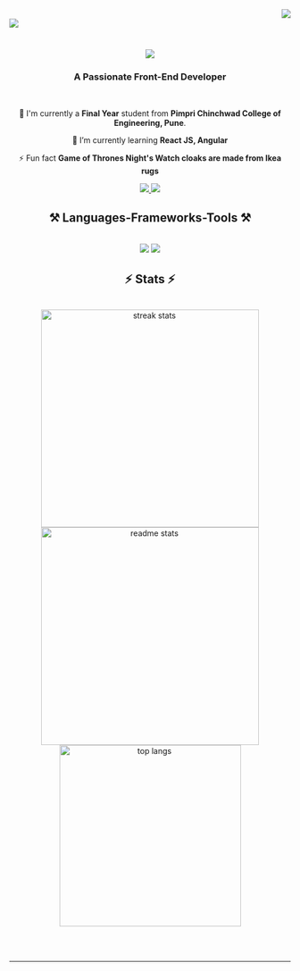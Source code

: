 <img align="right" src="https://visitor-badge.laobi.icu/badge?page_id=EzioNinja.EzioNinja" />
</br>

<img align="center" src="https://i0.wp.com/i.pinimg.com/originals/61/8f/08/618f083c61a7460ce0a6064319af41bd.gif">

<h1 align="center">
    <img src="https://readme-typing-svg.herokuapp.com/?font=Righteous&size=35&center=true&vCenter=true&width=500&height=70&duration=4000&lines=Hi+There!+👋;+I'm+Harshal+Dharmapurikar!;" />
</h1>

<h3 align="center">A Passionate Front-End Developer</h3>

<br/>

<div align="center">

🔭 I'm currently a **Final Year** student from **Pimpri Chinchwad College of Engineering, Pune**.
 
 🌱 I’m currently learning **React JS, Angular**

⚡ Fun fact **Game of Thrones Night's Watch cloaks are made from Ikea rugs**

 </div>

 </div>
 
<div align="center"> 
  <a href="dharmapurikarharshal@gmail.com">
    <img src="https://img.shields.io/badge/Gmail-333333?style=for-the-badge&logo=gmail&logoColor=red" />
  </a>
  
  <a href="www.linkedin.com/in/harshal-dharmapurikar" target="_blank">
    <img src="https://img.shields.io/badge/LinkedIn-0077B5?style=for-the-badge&logo=linkedin&logoColor=white" target="_blank" />
  </a>
</div>

<h2 align="center">⚒️ Languages-Frameworks-Tools ⚒️</h2>
<br/>
<div align="center">
    <img src="https://skillicons.dev/icons?i=react,bootstrap,html,css,vscode,github,figma,tailwind,git,redux,vite,windows,wordpress,yarn" />
    <img src="https://skillicons.dev/icons?i=python,javascript,firebase,c,java,mysql,angular,discord,github,matlab" /><br>
</div>

<h2 align="center">⚡ Stats ⚡</h2>
<br>
<div align=center>
  <img width=390 src="https://github-readme-streak-stats-EzioNinja.vercel.app/?user=EzioNinja&count_private=true&theme=react&border_radius=10" alt="streak stats"/>
  <img width=390 src="https://github-readme-stats-EzioNinja.vercel.app/api?username=EzioNinja&count_private=true&show_icons=true&theme=react&rank_icon=github&border_radius=10" alt="readme stats" />
  <br/>
  <img width=325 align="center" src="https://github-readme-stats-EzioNinja.vercel.app/api/top-langs/?username=EzioNinja&hide=HTML&langs_count=8&layout=compact&theme=react&border_radius=10&size_weight=0.5&count_weight=0.5&exclude_repo=github-readme-stats" alt="top langs" />
</div>

<br/><br/>

<hr/>

